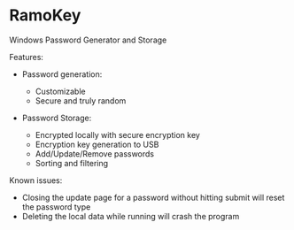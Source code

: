 # RamoKey
Windows Password Generator and Storage

Features:
* Password generation:
  * Customizable
  * Secure and truly random
  
* Password Storage:
  * Encrypted locally with secure encryption key
  * Encryption key generation to USB
  * Add/Update/Remove passwords
  * Sorting and filtering
  
Known issues:
* Closing the update page for a password without hitting submit will reset the password type
* Deleting the local data while running will crash the program
  
